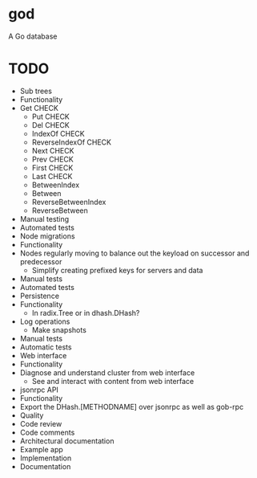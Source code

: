 god
===

A Go database

# TODO

* Sub trees
 * Functionality
  * Get CHECK
	* Put CHECK
	* Del CHECK
	* IndexOf CHECK
	* ReverseIndexOf CHECK
	* Next CHECK
	* Prev CHECK 
	* First CHECK
	* Last CHECK
	* BetweenIndex
	* Between
	* ReverseBetweenIndex
	* ReverseBetween
 * Manual testing
 * Automated tests
* Node migrations
 * Functionality
  * Nodes regularly moving to balance out the keyload on successor and predecessor
	* Simplify creating prefixed keys for servers and data
 * Manual tests
 * Automated tests
* Persistence
 * Functionality
	* In radix.Tree or in dhash.DHash?
  * Log operations
	* Make snapshots
 * Manual tests
 * Automatic tests
* Web interface
 * Functionality
  * Diagnose and understand cluster from web interface
	* See and interact with content from web interface
* jsonrpc API
 * Functionality
  * Export the DHash.[METHODNAME] over jsonrpc as well as gob-rpc
* Quality
 * Code review
 * Code comments
 * Architectural documentation
* Example app
 * Implementation
 * Documentation

